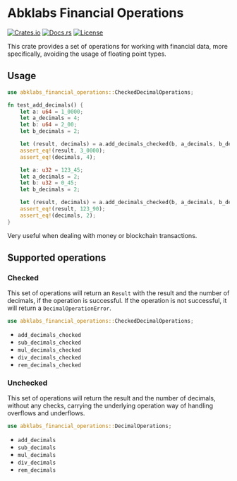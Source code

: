 # Abklabs Financial Operations

[![Crates.io](https://img.shields.io/crates/v/abklabs-financial-operations)](https://crates.io/crates/abklabs-financial-operations)
[![Docs.rs](https://docs.rs/abklabs-financial-operations/badge.svg)](https://docs.rs/abklabs-financial-operations)
[![License](https://img.shields.io/crates/l/abklabs-financial-operations)]()

This crate provides a set of operations for working with financial data, more specifically, avoiding
the usage of floating point types.

## Usage

```rust
use abklabs_financial_operations::CheckedDecimalOperations;

fn test_add_decimals() {
    let a: u64 = 1_0000;
    let a_decimals = 4;
    let b: u64 = 2_00;
    let b_decimals = 2;

    let (result, decimals) = a.add_decimals_checked(b, a_decimals, b_decimals)?;
    assert_eq!(result, 3_0000);
    assert_eq!(decimals, 4);

    let a: u32 = 123_45;
    let a_decimals = 2;
    let b: u32 = 0_45;
    let b_decimals = 2;

    let (result, decimals) = a.add_decimals_checked(b, a_decimals, b_decimals)?;
    assert_eq!(result, 123_90);
    assert_eq!(decimals, 2);
}
```

Very useful when dealing with money or blockchain transactions.

## Supported operations

### Checked

This set of operations will return an `Result` with the result and the number of decimals,
if the operation is successful. If the operation is not successful, it will return a `DecimalOperationError`.

```rust
use abklabs_financial_operations::CheckedDecimalOperations;
```

- `add_decimals_checked`
- `sub_decimals_checked`
- `mul_decimals_checked`
- `div_decimals_checked`
- `rem_decimals_checked`

### Unchecked

This set of operations will return the result and the number of decimals, without any checks,
carrying the underlying operation way of handling overflows and underflows.

```rust
use abklabs_financial_operations::DecimalOperations;
```

- `add_decimals`
- `sub_decimals`
- `mul_decimals`
- `div_decimals`
- `rem_decimals`
